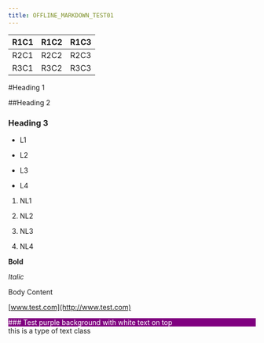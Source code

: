 ```yaml
---
title: OFFLINE_MARKDOWN_TEST01
---
```


| R1C1 | R1C2 | R1C3 |
|------|------|------|
| R2C1 | R2C2 | R2C3 |
| R3C1 | R3C2 | R3C3 |

#Heading 1

##Heading 2


### Heading 3

-   L1

-   L2

-   L3

-   L4

1.  NL1

2.  NL2

3.  NL3

4.  NL4

**Bold**

*Italic*

Body Content

[www.test.com](http://www.test.com)

<div style="display: block; background: purple; color: white" markdown="1">
### Test purple background with white text on top 
</div>

<div class="blahblah"> this is a type of text class </div>